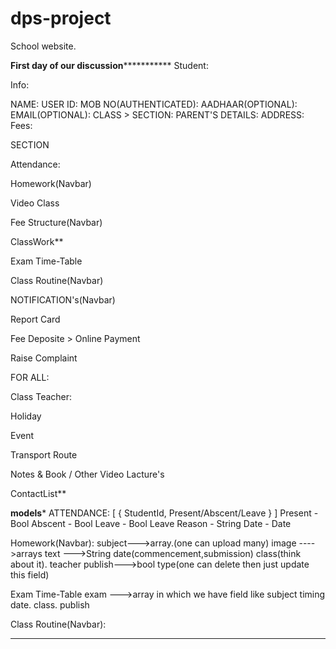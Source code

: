 # dps-project
School website.

************First day of our discussion***********************
Student:

Info:

NAME:
USER ID:
MOB NO(AUTHENTICATED):
AADHAAR(OPTIONAL):
EMAIL(OPTIONAL):
CLASS > SECTION:
PARENT'S DETAILS:
ADDRESS:
Fees:


SECTION

Attendance:

Homework(Navbar)

Video Class

Fee Structure(Navbar)

ClassWork**

Exam Time-Table

Class Routine(Navbar)

NOTIFICATION's(Navbar)

Report Card

Fee Deposite > Online Payment

Raise Complaint

FOR ALL:

Class Teacher:

Holiday

Event

Transport Route

Notes & Book / Other Video Lacture's

ContactList**

********models*********
ATTENDANCE:
[ { StudentId, Present/Abscent/Leave } ]
Present - Bool
Abscent - Bool
Leave - Bool
Leave Reason - String
Date - Date

Homework(Navbar):
subject--->array.(one can upload many)
image ---->arrays
text --->String
date(commencement,submission)
class(think about it).
teacher
publish--->bool type(one can delete then just update this field)

Exam Time-Table
exam --->array in which we have field like subject timing date.
class.
publish


Class Routine(Navbar):
**************************************








